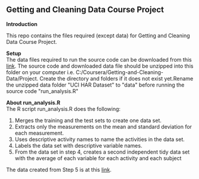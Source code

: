 ## Getting and Cleaning Data Course Project

**Introduction**
<P>This repo contains the files required (except data) for Getting and Cleaning 
Data Course Project. </P>

**Setup**  
The data files required to run the source code can be downloaded from this <a href="https://d396qusza40orc.cloudfront.net/getdata%2Fprojectfiles%2FUCI%20HAR%20Dataset.zip">link</a>. The source code and downloaded data file should be unzipped into this folder on your   computer i.e. C:/Coursera/Getting-and-Cleaning-Data/Project. Create the directory and folders if it does not exist yet.Rename the unzipped data folder "UCI HAR Dataset" to "data" before 
running the source code "run_analysis.R"

**About run_analysis.R**  
The R script run_analysis.R does the following:  
1. Merges the training and the test sets to create one data set.  
2. Extracts only the measurements on the mean and standard deviation for each measurement.  
3. Uses descriptive activity names to name the activities in the data set.  
4. Labels the data set with descriptive variable names.  
5. From the data set in step 4, creates a second independent tidy data set with the average of each variable for each activity and each subject<BR>   
   
The data created from Step 5 is at this <a href="https://s3.amazonaws.com/coursera-uploads/user-e8f9861397ebef4141779706/972585/asst-3/17482b103e3211e4b10c030fe14d2736.txt">link</a>. 



